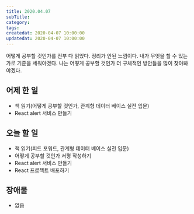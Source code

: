 ```yaml
---
title: 2020.04.07
subTitle:
category:
tags:
createdat: 2020-04-07 10:00:00
updatedat: 2020-04-07 10:00:00
---
```


어떻게 공부할 것인가를 전부 다 읽었다. 정리가 안된 느낌이다. 내가 무엇을 할 수 있는가로 기준을 세워야겠다. 나는 어떻게 공부할 것인가 더 구체적인 방안들을 많이 찾아봐야겠다.

## 어제 한 일

* 책 읽기(어떻게 공부할 것인가, 관계형 데이터 베이스 실전 입문)
* React alert 서비스 만들기

## 오늘 할 일

* 책 읽기(피드 포워드, 관계형 데이터 베이스 실전 입문)
* 어떻게 공부할 것인가 서평 작성하기
* React alert 서비스 만들기
* React 프로젝트 배포하기

## 장애물

* 없음
